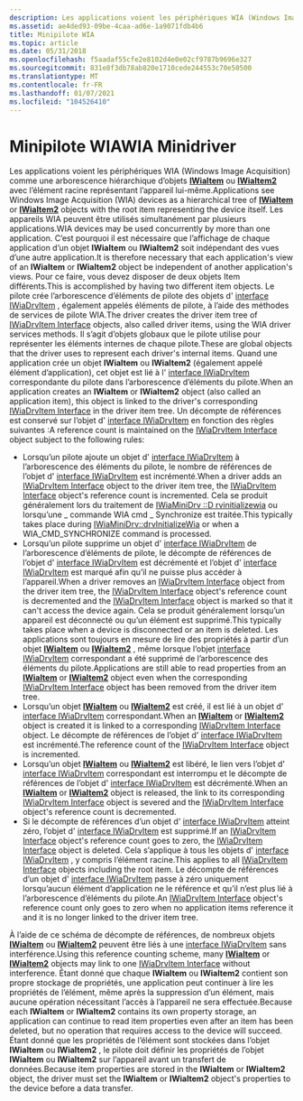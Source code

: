 ```yaml
---
description: Les applications voient les périphériques WIA (Windows Image Acquisition) comme une arborescence hiérarchique d’objets IWiaItem ou IWiaItem2 avec l’élément racine représentant l’appareil lui-même.
ms.assetid: ae4ded93-09be-4caa-ad6e-1a9071fdb4b6
title: Minipilote WIA
ms.topic: article
ms.date: 05/31/2018
ms.openlocfilehash: f5aadaf55cfe2e8102d4e0e02cf9787b9696e327
ms.sourcegitcommit: 831e8f3db78ab820e1710cede244553c70e50500
ms.translationtype: MT
ms.contentlocale: fr-FR
ms.lasthandoff: 01/07/2021
ms.locfileid: "104526410"
---
```

# <a name="wia-minidriver"></a><span data-ttu-id="671c4-103">Minipilote WIA</span><span class="sxs-lookup"><span data-stu-id="671c4-103">WIA Minidriver</span></span>

<span data-ttu-id="671c4-104">Les applications voient les périphériques WIA (Windows Image Acquisition) comme une arborescence hiérarchique d’objets [**IWiaItem**](/windows/desktop/api/wia_xp/nn-wia_xp-iwiaitem) ou [**IWiaItem2**](-wia-iwiaitem2.md) avec l’élément racine représentant l’appareil lui-même.</span><span class="sxs-lookup"><span data-stu-id="671c4-104">Applications see Windows Image Acquisition (WIA) devices as a hierarchical tree of [**IWiaItem**](/windows/desktop/api/wia_xp/nn-wia_xp-iwiaitem) or [**IWiaItem2**](-wia-iwiaitem2.md) objects with the root item representing the device itself.</span></span> <span data-ttu-id="671c4-105">Les appareils WIA peuvent être utilisés simultanément par plusieurs applications.</span><span class="sxs-lookup"><span data-stu-id="671c4-105">WIA devices may be used concurrently by more than one application.</span></span> <span data-ttu-id="671c4-106">C’est pourquoi il est nécessaire que l’affichage de chaque application d’un objet **IWiaItem** ou **IWiaItem2** soit indépendant des vues d’une autre application.</span><span class="sxs-lookup"><span data-stu-id="671c4-106">It is therefore necessary that each application's view of an **IWiaItem** or **IWiaItem2** object be independent of another application's views.</span></span> <span data-ttu-id="671c4-107">Pour ce faire, vous devez disposer de deux objets Item différents.</span><span class="sxs-lookup"><span data-stu-id="671c4-107">This is accomplished by having two different item objects.</span></span> <span data-ttu-id="671c4-108">Le pilote crée l’arborescence d’éléments de pilote des objets d' [interface IWiaDrvItem](https://msdn.microsoft.com/library/ms793976.aspx) , également appelés éléments de pilote, à l’aide des méthodes de services de pilote WIA.</span><span class="sxs-lookup"><span data-stu-id="671c4-108">The driver creates the driver item tree of [IWiaDrvItem Interface](https://msdn.microsoft.com/library/ms793976.aspx) objects, also called driver items, using the WIA driver services methods.</span></span> <span data-ttu-id="671c4-109">Il s’agit d’objets globaux que le pilote utilise pour représenter les éléments internes de chaque pilote.</span><span class="sxs-lookup"><span data-stu-id="671c4-109">These are global objects that the driver uses to represent each driver's internal items.</span></span> <span data-ttu-id="671c4-110">Quand une application crée un objet **IWiaItem** ou **IWiaItem2** (également appelé élément d’application), cet objet est lié à l' [interface IWiaDrvItem](https://msdn.microsoft.com/library/ms793976.aspx) correspondante du pilote dans l’arborescence d’éléments du pilote.</span><span class="sxs-lookup"><span data-stu-id="671c4-110">When an application creates an **IWiaItem** or **IWiaItem2** object (also called an application item), this object is linked to the driver's corresponding [IWiaDrvItem Interface](https://msdn.microsoft.com/library/ms793976.aspx) in the driver item tree.</span></span> <span data-ttu-id="671c4-111">Un décompte de références est conservé sur l’objet d' [interface IWiaDrvItem](https://msdn.microsoft.com/library/ms793976.aspx) en fonction des règles suivantes :</span><span class="sxs-lookup"><span data-stu-id="671c4-111">A reference count is maintained on the [IWiaDrvItem Interface](https://msdn.microsoft.com/library/ms793976.aspx) object subject to the following rules:</span></span>

-   <span data-ttu-id="671c4-112">Lorsqu’un pilote ajoute un objet d' [interface IWiaDrvItem](https://msdn.microsoft.com/library/ms793976.aspx) à l’arborescence des éléments du pilote, le nombre de références de l’objet d' [interface IWiaDrvItem](https://msdn.microsoft.com/library/ms793976.aspx) est incrémenté.</span><span class="sxs-lookup"><span data-stu-id="671c4-112">When a driver adds an [IWiaDrvItem Interface](https://msdn.microsoft.com/library/ms793976.aspx) object to the driver item tree, the [IWiaDrvItem Interface](https://msdn.microsoft.com/library/ms793976.aspx) object's reference count is incremented.</span></span> <span data-ttu-id="671c4-113">Cela se produit généralement lors du traitement de [IWiaMiniDrv ::D rvinitializewia](https://msdn.microsoft.com/library/ms794097.aspx) ou lorsqu’une \_ commande WIA cmd \_ Synchronize est traitée.</span><span class="sxs-lookup"><span data-stu-id="671c4-113">This typically takes place during [IWiaMiniDrv::drvInitializeWia](https://msdn.microsoft.com/library/ms794097.aspx) or when a WIA\_CMD\_SYNCHRONIZE command is processed.</span></span>
-   <span data-ttu-id="671c4-114">Lorsqu’un pilote supprime un objet d' [interface IWiaDrvItem](https://msdn.microsoft.com/library/ms793976.aspx) de l’arborescence d’éléments de pilote, le décompte de références de l’objet d' [interface IWiaDrvItem](https://msdn.microsoft.com/library/ms793976.aspx) est décrémenté et l’objet d' [interface IWiaDrvItem](https://msdn.microsoft.com/library/ms793976.aspx) est marqué afin qu’il ne puisse plus accéder à l’appareil.</span><span class="sxs-lookup"><span data-stu-id="671c4-114">When a driver removes an [IWiaDrvItem Interface](https://msdn.microsoft.com/library/ms793976.aspx) object from the driver item tree, the [IWiaDrvItem Interface](https://msdn.microsoft.com/library/ms793976.aspx) object's reference count is decremented and the [IWiaDrvItem Interface](https://msdn.microsoft.com/library/ms793976.aspx) object is marked so that it can't access the device again.</span></span> <span data-ttu-id="671c4-115">Cela se produit généralement lorsqu’un appareil est déconnecté ou qu’un élément est supprimé.</span><span class="sxs-lookup"><span data-stu-id="671c4-115">This typically takes place when a device is disconnected or an item is deleted.</span></span> <span data-ttu-id="671c4-116">Les applications sont toujours en mesure de lire des propriétés à partir d’un objet [**IWiaItem**](/windows/desktop/api/wia_xp/nn-wia_xp-iwiaitem) ou [**IWiaItem2**](-wia-iwiaitem2.md) , même lorsque l’objet [interface IWiaDrvItem](https://msdn.microsoft.com/library/ms793976.aspx) correspondant a été supprimé de l’arborescence des éléments du pilote.</span><span class="sxs-lookup"><span data-stu-id="671c4-116">Applications are still able to read properties from an [**IWiaItem**](/windows/desktop/api/wia_xp/nn-wia_xp-iwiaitem) or [**IWiaItem2**](-wia-iwiaitem2.md) object even when the corresponding [IWiaDrvItem Interface](https://msdn.microsoft.com/library/ms793976.aspx) object has been removed from the driver item tree.</span></span>
-   <span data-ttu-id="671c4-117">Lorsqu’un objet [**IWiaItem**](/windows/desktop/api/wia_xp/nn-wia_xp-iwiaitem) ou [**IWiaItem2**](-wia-iwiaitem2.md) est créé, il est lié à un objet d' [interface IWiaDrvItem](https://msdn.microsoft.com/library/ms793976.aspx) correspondant.</span><span class="sxs-lookup"><span data-stu-id="671c4-117">When an [**IWiaItem**](/windows/desktop/api/wia_xp/nn-wia_xp-iwiaitem) or [**IWiaItem2**](-wia-iwiaitem2.md) object is created it is linked to a corresponding [IWiaDrvItem Interface](https://msdn.microsoft.com/library/ms793976.aspx) object.</span></span> <span data-ttu-id="671c4-118">Le décompte de références de l’objet d' [interface IWiaDrvItem](https://msdn.microsoft.com/library/ms793976.aspx) est incrémenté.</span><span class="sxs-lookup"><span data-stu-id="671c4-118">The reference count of the [IWiaDrvItem Interface](https://msdn.microsoft.com/library/ms793976.aspx) object is incremented.</span></span>
-   <span data-ttu-id="671c4-119">Lorsqu’un objet [**IWiaItem**](/windows/desktop/api/wia_xp/nn-wia_xp-iwiaitem) ou [**IWiaItem2**](-wia-iwiaitem2.md) est libéré, le lien vers l’objet d' [interface IWiaDrvItem](https://msdn.microsoft.com/library/ms793976.aspx) correspondant est interrompu et le décompte de références de l’objet d' [interface IWiaDrvItem](https://msdn.microsoft.com/library/ms793976.aspx) est décrémenté.</span><span class="sxs-lookup"><span data-stu-id="671c4-119">When an [**IWiaItem**](/windows/desktop/api/wia_xp/nn-wia_xp-iwiaitem) or [**IWiaItem2**](-wia-iwiaitem2.md) object is released, the link to its corresponding [IWiaDrvItem Interface](https://msdn.microsoft.com/library/ms793976.aspx) object is severed and the [IWiaDrvItem Interface](https://msdn.microsoft.com/library/ms793976.aspx) object's reference count is decremented.</span></span>
-   <span data-ttu-id="671c4-120">Si le décompte de références d’un objet d' [interface IWiaDrvItem](https://msdn.microsoft.com/library/ms793976.aspx) atteint zéro, l’objet d' [interface IWiaDrvItem](https://msdn.microsoft.com/library/ms793976.aspx) est supprimé.</span><span class="sxs-lookup"><span data-stu-id="671c4-120">If an [IWiaDrvItem Interface](https://msdn.microsoft.com/library/ms793976.aspx) object's reference count goes to zero, the [IWiaDrvItem Interface](https://msdn.microsoft.com/library/ms793976.aspx) object is deleted.</span></span> <span data-ttu-id="671c4-121">Cela s’applique à tous les objets d' [interface IWiaDrvItem](https://msdn.microsoft.com/library/ms793976.aspx) , y compris l’élément racine.</span><span class="sxs-lookup"><span data-stu-id="671c4-121">This applies to all [IWiaDrvItem Interface](https://msdn.microsoft.com/library/ms793976.aspx) objects including the root item.</span></span> <span data-ttu-id="671c4-122">Le décompte de références d’un objet d' [interface IWiaDrvItem](https://msdn.microsoft.com/library/ms793976.aspx) passe à zéro uniquement lorsqu’aucun élément d’application ne le référence et qu’il n’est plus lié à l’arborescence d’éléments du pilote.</span><span class="sxs-lookup"><span data-stu-id="671c4-122">An [IWiaDrvItem Interface](https://msdn.microsoft.com/library/ms793976.aspx) object's reference count only goes to zero when no application items reference it and it is no longer linked to the driver item tree.</span></span>

<span data-ttu-id="671c4-123">À l’aide de ce schéma de décompte de références, de nombreux objets [**IWiaItem**](/windows/desktop/api/wia_xp/nn-wia_xp-iwiaitem) ou [**IWiaItem2**](-wia-iwiaitem2.md) peuvent être liés à une [interface IWiaDrvItem](https://msdn.microsoft.com/library/ms793976.aspx) sans interférence.</span><span class="sxs-lookup"><span data-stu-id="671c4-123">Using this reference counting scheme, many [**IWiaItem**](/windows/desktop/api/wia_xp/nn-wia_xp-iwiaitem) or [**IWiaItem2**](-wia-iwiaitem2.md) objects may link to one [IWiaDrvItem Interface](https://msdn.microsoft.com/library/ms793976.aspx) without interference.</span></span> <span data-ttu-id="671c4-124">Étant donné que chaque **IWiaItem** ou **IWiaItem2** contient son propre stockage de propriétés, une application peut continuer à lire les propriétés de l’élément, même après la suppression d’un élément, mais aucune opération nécessitant l’accès à l’appareil ne sera effectuée.</span><span class="sxs-lookup"><span data-stu-id="671c4-124">Because each **IWiaItem** or **IWiaItem2** contains its own property storage, an application can continue to read item properties even after an item has been deleted, but no operation that requires access to the device will succeed.</span></span> <span data-ttu-id="671c4-125">Étant donné que les propriétés de l’élément sont stockées dans l’objet **IWiaItem** ou **IWiaItem2** , le pilote doit définir les propriétés de l’objet **IWiaItem** ou **IWiaItem2** sur l’appareil avant un transfert de données.</span><span class="sxs-lookup"><span data-stu-id="671c4-125">Because item properties are stored in the **IWiaItem** or **IWiaItem2** object, the driver must set the **IWiaItem** or **IWiaItem2** object's properties to the device before a data transfer.</span></span>

 

 



